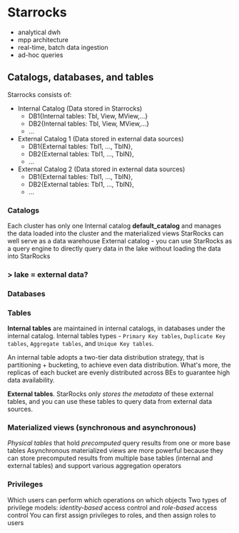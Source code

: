 # Starrocks
- analytical dwh
- mpp architecture
- real-time, batch data ingestion
- ad-hoc queries

## Catalogs, databases, and tables

Starrocks consists of:
- Internal Catalog (Data stored in Starrocks)
  - DB1{Internal tables: Tbl, View, MView,...}
  - DB2{Internal tables: Tbl, View, MView,...}
  - ...
- External Catalog 1 (Data stored in external data sources)
  - DB1{External tables: Tbl1, ..., TblN},
  - DB2{External tables: Tbl1, ..., TblN},
  - ...
- External Catalog 2 (Data stored in external data sources)
  - DB1{External tables: Tbl1, ..., TblN},
  - DB2{External tables: Tbl1, ..., TblN},
  - ...
 
### Catalogs 
Each cluster has only one Internal catalog **default_catalog** and manages the data loaded into the cluster and the materialized views
StarRocks can well serve as a data warehouse 
External catalog - you can use StarRocks as a query engine to directly query data in the lake without loading the data into StarRocks
### > lake = external data?

### Databases

### Tables
**Internal tables** are maintained in internal catalogs, in databases under the internal catalog. Internal tables types - `Primary Key tables`, `Duplicate Key tables`, `Aggregate tables`, and `Unique Key tables`.

An internal table adopts a two-tier data distribution strategy, that is partitioning + bucketing, to achieve even data distribution. What's more, the replicas of each bucket are evenly distributed across BEs to guarantee high data availability.

**External tables**. StarRocks only _stores the metadata_ of these external tables, and you can use these tables to query data from external data sources.

### Materialized views (synchronous and asynchronous)
_Physical tables_ that hold _precomputed_ query results from one or more base tables
Asynchronous materialized views are more powerful because they can store precomputed results from multiple base tables (internal and external tables) and support various aggregation operators

### Privileges
Which users can perform which operations on which objects
Two types of privilege models: _identity-based_ access control and _role-based_ access control
You can first assign privileges to roles, and then assign roles to users
